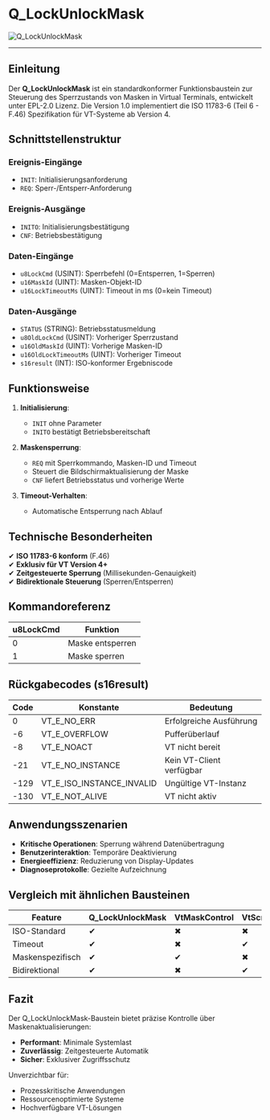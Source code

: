# Q_LockUnlockMask
![Q_LockUnlockMask](https://user-images.githubusercontent.com/116869307/214148004-903a6233-7e3e-43eb-a611-03d82d451bf4.png)

* * * * * * * * * *

## Einleitung  
Der **Q_LockUnlockMask** ist ein standardkonformer Funktionsbaustein zur Steuerung des Sperrzustands von Masken in Virtual Terminals, entwickelt unter EPL-2.0 Lizenz. Die Version 1.0 implementiert die ISO 11783-6 (Teil 6 - F.46) Spezifikation für VT-Systeme ab Version 4.

## Schnittstellenstruktur  

### **Ereignis-Eingänge**  
- `INIT`: Initialisierungsanforderung  
- `REQ`: Sperr-/Entsperr-Anforderung  

### **Ereignis-Ausgänge**  
- `INITO`: Initialisierungsbestätigung  
- `CNF`: Betriebsbestätigung  

### **Daten-Eingänge**  
- `u8LockCmd` (USINT): Sperrbefehl (0=Entsperren, 1=Sperren)  
- `u16MaskId` (UINT): Masken-Objekt-ID  
- `u16LockTimeoutMs` (UINT): Timeout in ms (0=kein Timeout)  

### **Daten-Ausgänge**  
- `STATUS` (STRING): Betriebsstatusmeldung  
- `u8OldLockCmd` (USINT): Vorheriger Sperrzustand  
- `u16OldMaskId` (UINT): Vorherige Masken-ID  
- `u16OldLockTimeoutMs` (UINT): Vorheriger Timeout  
- `s16result` (INT): ISO-konformer Ergebniscode  

## Funktionsweise  

1. **Initialisierung**:  
   - `INIT` ohne Parameter  
   - `INITO` bestätigt Betriebsbereitschaft  

2. **Maskensperrung**:  
   - `REQ` mit Sperrkommando, Masken-ID und Timeout  
   - Steuert die Bildschirmaktualisierung der Maske  
   - `CNF` liefert Betriebsstatus und vorherige Werte  

3. **Timeout-Verhalten**:  
   - Automatische Entsperrung nach Ablauf  

## Technische Besonderheiten  

✔ **ISO 11783-6 konform** (F.46)  
✔ **Exklusiv für VT Version 4+**  
✔ **Zeitgesteuerte Sperrung** (Millisekunden-Genauigkeit)  
✔ **Bidirektionale Steuerung** (Sperren/Entsperren)  

## Kommandoreferenz  

| u8LockCmd | Funktion                     |  
|-----------|------------------------------|  
| 0         | Maske entsperren             |  
| 1         | Maske sperren                |  

## Rückgabecodes (s16result)  

| Code | Konstante               | Bedeutung                          |  
|------|-------------------------|------------------------------------|  
| 0    | VT_E_NO_ERR             | Erfolgreiche Ausführung           |  
| -6   | VT_E_OVERFLOW           | Pufferüberlauf                   |  
| -8   | VT_E_NOACT              | VT nicht bereit                   |  
| -21  | VT_E_NO_INSTANCE        | Kein VT-Client verfügbar          |  
| -129 | VT_E_ISO_INSTANCE_INVALID | Ungültige VT-Instanz             |  
| -130 | VT_E_NOT_ALIVE          | VT nicht aktiv                    |  

## Anwendungsszenarien  

- **Kritische Operationen**: Sperrung während Datenübertragung  
- **Benutzerinteraktion**: Temporäre Deaktivierung  
- **Energieeffizienz**: Reduzierung von Display-Updates  
- **Diagnoseprotokolle**: Gezielte Aufzeichnung  

## Vergleich mit ähnlichen Bausteinen  

| Feature        | Q_LockUnlockMask | VtMaskControl | VtScreenLock |  
|---------------|------------------|---------------|--------------|  
| ISO-Standard  | ✔                | ✖             | ✖            |  
| Timeout       | ✔                | ✖             | ✔            |  
| Maskenspezifisch | ✔            | ✔             | ✖            |  
| Bidirektional | ✔                | ✖             | ✔            |  

## Fazit  

Der Q_LockUnlockMask-Baustein bietet präzise Kontrolle über Maskenaktualisierungen:  

- **Performant**: Minimale Systemlast  
- **Zuverlässig**: Zeitgesteuerte Automatik  
- **Sicher**: Exklusiver Zugriffsschutz  

Unverzichtbar für:  
- Prozesskritische Anwendungen  
- Ressourcenoptimierte Systeme  
- Hochverfügbare VT-Lösungen
